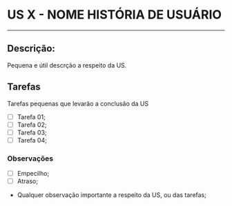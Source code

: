 # US X - NOME HISTÓRIA DE USUÁRIO
---
## Descrição:
Pequena e útil descrção a respeito da US.

## Tarefas
Tarefas pequenas que levarão a conclusão da US
- [ ] Tarefa 01;
- [ ] Tarefa 02;
- [ ] Tarefa 03;
- [ ] Tarefa 04;

### Observações
- [ ] Empecilho;
- [ ] Atraso;
- Qualquer observação importante a respeito da US, ou das tarefas;

